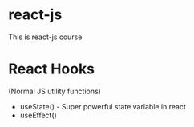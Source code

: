 # react-js
This is react-js course

# React Hooks
(Normal JS utility functions)

- useState() - Super powerful state variable in react
- useEffect()
